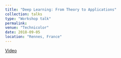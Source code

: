 ```yaml
---
title: "Deep Learning: From Theory to Applications"
collection: talks
type: "Workshop talk"
permalink: 
venue: "Technicolor"
date: 2018-09-05
location: "Rennes, France"
---
```

[Video](https://www.lebesgue.fr/video/2880)
